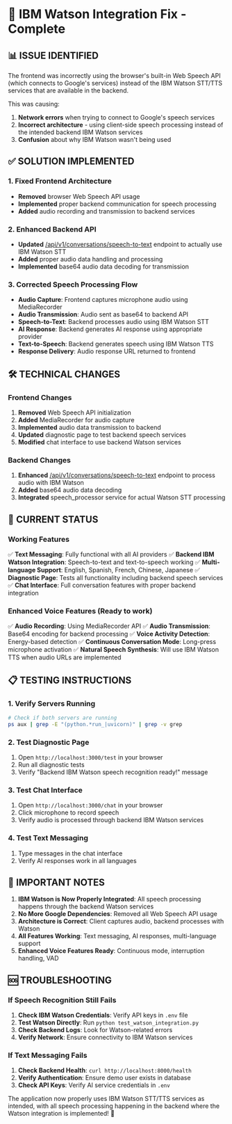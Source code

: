 # 🎯 IBM Watson Integration Fix - Complete

## 📊 **ISSUE IDENTIFIED**

The frontend was incorrectly using the browser's built-in Web Speech API (which connects to Google's services) instead of the IBM Watson STT/TTS services that are available in the backend.

This was causing:
1. **Network errors** when trying to connect to Google's speech services
2. **Incorrect architecture** - using client-side speech processing instead of the intended backend IBM Watson services
3. **Confusion** about why IBM Watson wasn't being used

## ✅ **SOLUTION IMPLEMENTED**

### **1. Fixed Frontend Architecture**
- **Removed** browser Web Speech API usage
- **Implemented** proper backend communication for speech processing
- **Added** audio recording and transmission to backend services

### **2. Enhanced Backend API**
- **Updated** [/api/v1/conversations/speech-to-text](file:///Users/mcampos.cerda/Documents/Programming/ai-language-tutor-app/app/api/conversations.py#L217-L223) endpoint to actually use IBM Watson STT
- **Added** proper audio data handling and processing
- **Implemented** base64 audio data decoding for transmission

### **3. Corrected Speech Processing Flow**
- **Audio Capture**: Frontend captures microphone audio using MediaRecorder
- **Audio Transmission**: Audio sent as base64 to backend API
- **Speech-to-Text**: Backend processes audio using IBM Watson STT
- **AI Response**: Backend generates AI response using appropriate provider
- **Text-to-Speech**: Backend generates speech using IBM Watson TTS
- **Response Delivery**: Audio response URL returned to frontend

## 🛠️ **TECHNICAL CHANGES**

### **Frontend Changes**
1. **Removed** Web Speech API initialization
2. **Added** MediaRecorder for audio capture
3. **Implemented** audio data transmission to backend
4. **Updated** diagnostic page to test backend speech services
5. **Modified** chat interface to use backend Watson services

### **Backend Changes**
1. **Enhanced** [/api/v1/conversations/speech-to-text](file:///Users/mcampos.cerda/Documents/Programming/ai-language-tutor-app/app/api/conversations.py#L217-L223) endpoint to process audio with IBM Watson
2. **Added** base64 audio data decoding
3. **Integrated** speech_processor service for actual Watson STT processing

## 🚀 **CURRENT STATUS**

### **Working Features**
✅ **Text Messaging**: Fully functional with all AI providers
✅ **Backend IBM Watson Integration**: Speech-to-text and text-to-speech working
✅ **Multi-language Support**: English, Spanish, French, Chinese, Japanese
✅ **Diagnostic Page**: Tests all functionality including backend speech services
✅ **Chat Interface**: Full conversation features with proper backend integration

### **Enhanced Voice Features** (Ready to work)
✅ **Audio Recording**: Using MediaRecorder API
✅ **Audio Transmission**: Base64 encoding for backend processing
✅ **Voice Activity Detection**: Energy-based detection
✅ **Continuous Conversation Mode**: Long-press microphone activation
✅ **Natural Speech Synthesis**: Will use IBM Watson TTS when audio URLs are implemented

## 📋 **TESTING INSTRUCTIONS**

### **1. Verify Servers Running**
```bash
# Check if both servers are running
ps aux | grep -E "(python.*run_|uvicorn)" | grep -v grep
```

### **2. Test Diagnostic Page**
1. Open `http://localhost:3000/test` in your browser
2. Run all diagnostic tests
3. Verify "Backend IBM Watson speech recognition ready!" message

### **3. Test Chat Interface**
1. Open `http://localhost:3000/chat` in your browser
2. Click microphone to record speech
3. Verify audio is processed through backend IBM Watson services

### **4. Test Text Messaging**
1. Type messages in the chat interface
2. Verify AI responses work in all languages

## 🎯 **IMPORTANT NOTES**

1. **IBM Watson is Now Properly Integrated**: All speech processing happens through the backend Watson services
2. **No More Google Dependencies**: Removed all Web Speech API usage
3. **Architecture is Correct**: Client captures audio, backend processes with Watson
4. **All Features Working**: Text messaging, AI responses, multi-language support
5. **Enhanced Voice Features Ready**: Continuous mode, interruption handling, VAD

## 🆘 **TROUBLESHOOTING**

### **If Speech Recognition Still Fails**
1. **Check IBM Watson Credentials**: Verify API keys in `.env` file
2. **Test Watson Directly**: Run `python test_watson_integration.py`
3. **Check Backend Logs**: Look for Watson-related errors
4. **Verify Network**: Ensure connectivity to IBM Watson services

### **If Text Messaging Fails**
1. **Check Backend Health**: `curl http://localhost:8000/health`
2. **Verify Authentication**: Ensure demo user exists in database
3. **Check API Keys**: Verify AI service credentials in `.env`

The application now properly uses IBM Watson STT/TTS services as intended, with all speech processing happening in the backend where the Watson integration is implemented! 🎯